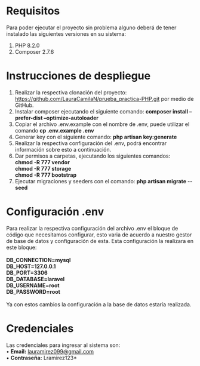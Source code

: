 # Requisitos
Para poder ejecutar el proyecto sin problema alguno deberá de tener instalado las siguientes versiones en su sistema:
1.	PHP 8.2.0 
2.	Composer 2.7.6
   
# Instrucciones de despliegue
1.	Realizar la respectiva clonación del proyecto: https://github.com/LauraCamilaN/prueba_practica-PHP.git por medio de GitHub.
2.	Instalar composer ejecutando el siguiente comando: <b>composer install –prefer-dist –optimize-autoloader</b>
3.	Copiar el archivo .env.example con el nombre de .env, puede utilizar el comando <b>cp .env.example .env</b>
4.	Generar key con el siguiente comando: <b>php artisan key:generate</b>
5.	Realizar la respectiva configuración del .env, podrá encontrar información sobre esto a continuación.
6.	Dar permisos a carpetas, ejecutando los siguientes comandos: <br>
<b>chmod -R 777 vendor</b> <br>
<b>chmod -R 777 storage</b> <br>
<b>chmod -R 777 bootstrap</b> </br>
7.	Ejecutar migraciones y seeders con el comando: <b>php artisan migrate --seed</b>

# Configuración .env
Para realizar la respectiva configuración del archivo .env el bloque de código que necesitamos configurar, esto varia de acuerdo a nuestro gestor de base de datos y configuración de esta. Esta configuración la realizara en este bloque: <br><br>
<b>DB_CONNECTION=mysql</b> <br>
<b>DB_HOST=127.0.0.1</b> <br>
<b>DB_PORT=3306</b> <br>
<b>DB_DATABASE=laravel</b> <br>
<b>DB_USERNAME=root</b> <br>
<b>DB_PASSWORD=root</b> <br><br>
Ya con estos cambios la configuración a la base de datos estaría realizada. 

# Credenciales
Las credenciales para ingresar al sistema son: <br>
•	<b>Email:</b> lauramirez099@gmail.com <br>
•	<b>Contraseña:</b> Lramirez123* <br>

